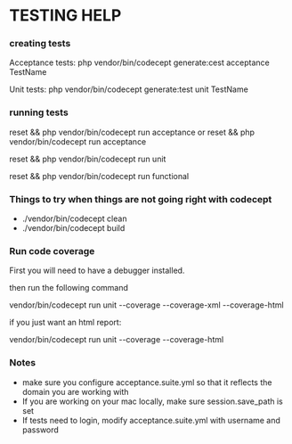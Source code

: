 # TESTING HELP

### creating tests

Acceptance tests:
php vendor/bin/codecept generate:cest acceptance TestName

Unit tests:
php vendor/bin/codecept generate:test unit TestName

### running tests

reset && php vendor/bin/codecept run acceptance
or
reset && php vendor/bin/codecept run acceptance <testname>

reset && php vendor/bin/codecept run unit

reset && php vendor/bin/codecept run functional

### Things to try when things are not going right with codecept

- ./vendor/bin/codecept clean
- ./vendor/bin/codecept build


### Run code coverage

First you will need to have a debugger installed.

then run the following command

vendor/bin/codecept run unit --coverage --coverage-xml --coverage-html

if you just want an html report:

vendor/bin/codecept run unit --coverage --coverage-html



### Notes

- make sure you configure acceptance.suite.yml so that it reflects the domain you are working with
- If you are working on your mac locally, make sure session.save_path is set
- If tests need to login, modify acceptance.suite.yml with username and password
